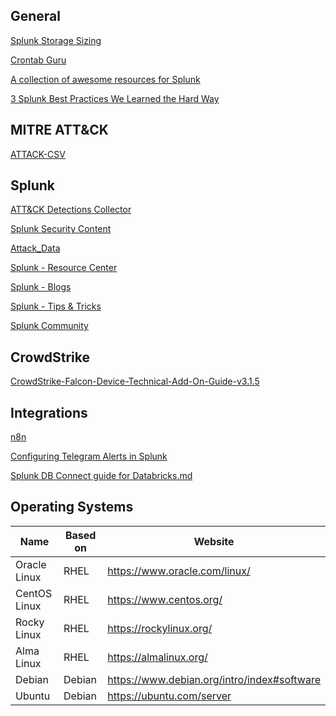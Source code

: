 ## General

[Splunk Storage Sizing](https://splunk-sizing.appspot.com/)

[Crontab Guru](https://crontab.guru/)

[A collection of awesome resources for Splunk](https://github.com/sduff/awesome-splunk)

[3 Splunk Best Practices We Learned the Hard Way](https://www.sp6.io/blog/3-splunk-best-practice-lessons-we-learned-the-hard-way/)


## MITRE ATT&CK

[ATTACK-CSV](https://github.com/kfriede/ATTACK-CSV)

## Splunk

[ATT&CK Detections Collector](https://github.com/splunk/attack-detections-collector)

[Splunk Security Content](https://github.com/splunk/security_content)

[Attack_Data](https://github.com/splunk/attack_data/)

[Splunk - Resource Center](https://www.splunk.com/en_us/resources.html)

[Splunk - Blogs](https://www.splunk.com/en_us/blog)

[Splunk - Tips & Tricks](https://www.splunk.com/en_us/blog/tips-and-tricks.html)

[Splunk Community](https://community.splunk.com/t5/Community/ct-p/en-us)

## CrowdStrike

[CrowdStrike-Falcon-Device-Technical-Add-On-Guide-v3.1.5](https://www.crowdstrike.com/wp-content/uploads/2022/12/CrowdStrike-Falcon-Device-Technical-Add-On-Guide-v3.1.5.pdf)

## Integrations

[n8n](https://n8n.io/)

[Configuring Telegram Alerts in Splunk](https://airman604.medium.com/configuring-telegram-alerts-in-splunk-c29a54ed19f4)

[Splunk DB Connect guide for Databricks.md](https://github.com/databrickslabs/splunk-integration/blob/master/docs/markdown/Splunk%20DB%20Connect%20guide%20for%20Databricks.md)

## Operating Systems
|     Name     | Based on |                   Website                   |
|--------------|----------|---------------------------------------------|
| Oracle Linux | RHEL     | https://www.oracle.com/linux/               |
| CentOS Linux | RHEL     | https://www.centos.org/                     |
| Rocky Linux  | RHEL     | https://rockylinux.org/                     |
| Alma Linux   | RHEL     | https://almalinux.org/                      |
| Debian       | Debian   | https://www.debian.org/intro/index#software |
| Ubuntu       | Debian   | https://ubuntu.com/server                   |
